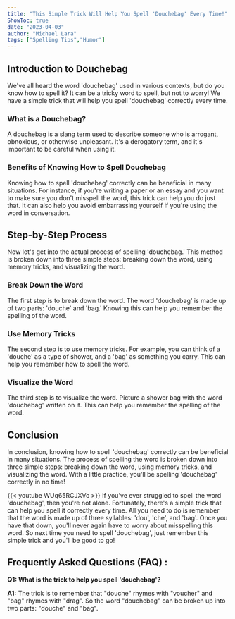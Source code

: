 ```yaml
---
title: "This Simple Trick Will Help You Spell 'Douchebag' Every Time!"
ShowToc: true 
date: "2023-04-03"
author: "Michael Lara" 
tags: ["Spelling Tips","Humor"]
---
```

## Introduction to Douchebag

We've all heard the word 'douchebag' used in various contexts, but do you know how to spell it? It can be a tricky word to spell, but not to worry! We have a simple trick that will help you spell 'douchebag' correctly every time.

### What is a Douchebag?

A douchebag is a slang term used to describe someone who is arrogant, obnoxious, or otherwise unpleasant. It's a derogatory term, and it's important to be careful when using it. 

### Benefits of Knowing How to Spell Douchebag

Knowing how to spell 'douchebag' correctly can be beneficial in many situations. For instance, if you're writing a paper or an essay and you want to make sure you don't misspell the word, this trick can help you do just that. It can also help you avoid embarrassing yourself if you're using the word in conversation.

## Step-by-Step Process

Now let's get into the actual process of spelling 'douchebag.' This method is broken down into three simple steps: breaking down the word, using memory tricks, and visualizing the word. 

### Break Down the Word

The first step is to break down the word. The word 'douchebag' is made up of two parts: 'douche' and 'bag.' Knowing this can help you remember the spelling of the word. 

### Use Memory Tricks

The second step is to use memory tricks. For example, you can think of a 'douche' as a type of shower, and a 'bag' as something you carry. This can help you remember how to spell the word. 

### Visualize the Word

The third step is to visualize the word. Picture a shower bag with the word 'douchebag' written on it. This can help you remember the spelling of the word. 

## Conclusion

In conclusion, knowing how to spell 'douchebag' correctly can be beneficial in many situations. The process of spelling the word is broken down into three simple steps: breaking down the word, using memory tricks, and visualizing the word. With a little practice, you'll be spelling 'douchebag' correctly in no time!

{{< youtube WUq65RCJXVc >}} 
If you've ever struggled to spell the word 'douchebag', then you're not alone. Fortunately, there's a simple trick that can help you spell it correctly every time. All you need to do is remember that the word is made up of three syllables: 'dou', 'che', and 'bag'. Once you have that down, you'll never again have to worry about misspelling this word. So next time you need to spell 'douchebag', just remember this simple trick and you'll be good to go!

## Frequently Asked Questions (FAQ) :
**Q1: What is the trick to help you spell 'douchebag'?**

**A1:** The trick is to remember that "douche" rhymes with "voucher" and "bag" rhymes with "drag". So the word "douchebag" can be broken up into two parts: "douche" and "bag".





